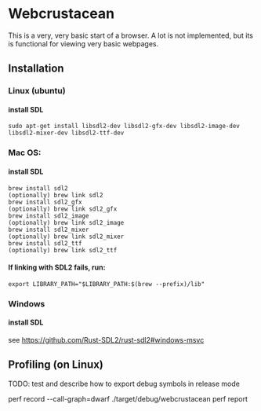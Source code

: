 # Webcrustacean

This is a very, very basic start of a browser. A lot is not implemented, but its is functional for viewing very basic webpages.



## Installation


### Linux (ubuntu)

#### install SDL

```sudo apt-get install libsdl2-dev libsdl2-gfx-dev libsdl2-image-dev libsdl2-mixer-dev libsdl2-ttf-dev```



### Mac OS:

#### install SDL

```
brew install sdl2
(optionally) brew link sdl2
brew install sdl2_gfx
(optionally) brew link sdl2_gfx
brew install sdl2_image
(optionally) brew link sdl2_image
brew install sdl2_mixer
(optionally) brew link sdl2_mixer
brew install sdl2_ttf
(optionally) brew link sdl2_ttf
```


#### If linking with SDL2 fails, run:

```export LIBRARY_PATH="$LIBRARY_PATH:$(brew --prefix)/lib"```



### Windows

#### install SDL

see <https://github.com/Rust-SDL2/rust-sdl2#windows-msvc>



## Profiling (on Linux)

TODO: test and describe how to export debug symbols in release mode

perf record --call-graph=dwarf ./target/debug/webcrustacean
perf report
